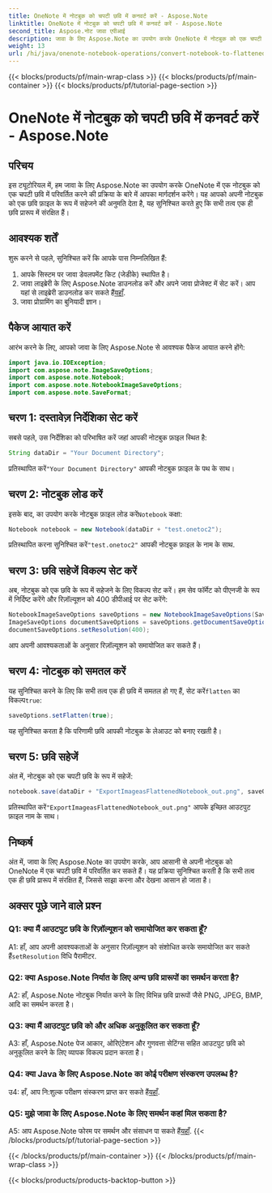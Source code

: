 ```yaml
---
title: OneNote में नोटबुक को चपटी छवि में कनवर्ट करें - Aspose.Note
linktitle: OneNote में नोटबुक को चपटी छवि में कनवर्ट करें - Aspose.Note
second_title: Aspose.नोट जावा एपीआई
description: जावा के लिए Aspose.Note का उपयोग करके OneNote में नोटबुक को एक चपटी छवि में बदलने का तरीका जानें। सभी तत्वों को एक ही छवि फ़ाइल में सहजता से सुरक्षित रखें।
weight: 13
url: /hi/java/onenote-notebook-operations/convert-notebook-to-flattened-image/
---
```


{{< blocks/products/pf/main-wrap-class >}}
{{< blocks/products/pf/main-container >}}
{{< blocks/products/pf/tutorial-page-section >}}

# OneNote में नोटबुक को चपटी छवि में कनवर्ट करें - Aspose.Note

## परिचय

इस ट्यूटोरियल में, हम जावा के लिए Aspose.Note का उपयोग करके OneNote में एक नोटबुक को एक चपटी छवि में परिवर्तित करने की प्रक्रिया के बारे में आपका मार्गदर्शन करेंगे। यह आपको अपनी नोटबुक को एक छवि फ़ाइल के रूप में सहेजने की अनुमति देता है, यह सुनिश्चित करते हुए कि सभी तत्व एक ही छवि प्रारूप में संरक्षित हैं।

## आवश्यक शर्तें

शुरू करने से पहले, सुनिश्चित करें कि आपके पास निम्नलिखित हैं:

1. आपके सिस्टम पर जावा डेवलपमेंट किट (जेडीके) स्थापित है।
2.  जावा लाइब्रेरी के लिए Aspose.Note डाउनलोड करें और अपने जावा प्रोजेक्ट में सेट करें। आप यहां से लाइब्रेरी डाउनलोड कर सकते हैं[यहाँ](https://releases.aspose.com/note/java/).
3. जावा प्रोग्रामिंग का बुनियादी ज्ञान।

## पैकेज आयात करें

आरंभ करने के लिए, आपको जावा के लिए Aspose.Note से आवश्यक पैकेज आयात करने होंगे:

```java
import java.io.IOException;
import com.aspose.note.ImageSaveOptions;
import com.aspose.note.Notebook;
import com.aspose.note.NotebookImageSaveOptions;
import com.aspose.note.SaveFormat;
```

## चरण 1: दस्तावेज़ निर्देशिका सेट करें

सबसे पहले, उस निर्देशिका को परिभाषित करें जहां आपकी नोटबुक फ़ाइल स्थित है:

```java
String dataDir = "Your Document Directory";
```

 प्रतिस्थापित करें`"Your Document Directory"` आपकी नोटबुक फ़ाइल के पथ के साथ।

## चरण 2: नोटबुक लोड करें

 इसके बाद, का उपयोग करके नोटबुक फ़ाइल लोड करें`Notebook` कक्षा:

```java
Notebook notebook = new Notebook(dataDir + "test.onetoc2");
```

 प्रतिस्थापित करना सुनिश्चित करें`"test.onetoc2"` आपकी नोटबुक फ़ाइल के नाम के साथ.

## चरण 3: छवि सहेजें विकल्प सेट करें

अब, नोटबुक को एक छवि के रूप में सहेजने के लिए विकल्प सेट करें। हम सेव फॉर्मेट को पीएनजी के रूप में निर्दिष्ट करेंगे और रिज़ॉल्यूशन को 400 डीपीआई पर सेट करेंगे:

```java
NotebookImageSaveOptions saveOptions = new NotebookImageSaveOptions(SaveFormat.Png);
ImageSaveOptions documentSaveOptions = saveOptions.getDocumentSaveOptions();
documentSaveOptions.setResolution(400);
```

आप अपनी आवश्यकताओं के अनुसार रिज़ॉल्यूशन को समायोजित कर सकते हैं।

## चरण 4: नोटबुक को समतल करें

यह सुनिश्चित करने के लिए कि सभी तत्व एक ही छवि में समतल हो गए हैं, सेट करें`flatten` का विकल्प`true`:

```java
saveOptions.setFlatten(true);
```

यह सुनिश्चित करता है कि परिणामी छवि आपकी नोटबुक के लेआउट को बनाए रखती है।

## चरण 5: छवि सहेजें

अंत में, नोटबुक को एक चपटी छवि के रूप में सहेजें:

```java
notebook.save(dataDir + "ExportImageasFlattenedNotebook_out.png", saveOptions);
```

 प्रतिस्थापित करें`"ExportImageasFlattenedNotebook_out.png"` आपके इच्छित आउटपुट फ़ाइल नाम के साथ।

## निष्कर्ष

अंत में, जावा के लिए Aspose.Note का उपयोग करके, आप आसानी से अपनी नोटबुक को OneNote में एक चपटी छवि में परिवर्तित कर सकते हैं। यह प्रक्रिया सुनिश्चित करती है कि सभी तत्व एक ही छवि प्रारूप में संरक्षित हैं, जिससे साझा करना और देखना आसान हो जाता है।

## अक्सर पूछे जाने वाले प्रश्न

### Q1: क्या मैं आउटपुट छवि के रिज़ॉल्यूशन को समायोजित कर सकता हूँ?

 A1: हाँ, आप अपनी आवश्यकताओं के अनुसार रिज़ॉल्यूशन को संशोधित करके समायोजित कर सकते हैं`setResolution` विधि पैरामीटर.

### Q2: क्या Aspose.Note निर्यात के लिए अन्य छवि प्रारूपों का समर्थन करता है?

A2: हाँ, Aspose.Note नोटबुक निर्यात करने के लिए विभिन्न छवि प्रारूपों जैसे PNG, JPEG, BMP, आदि का समर्थन करता है।

### Q3: क्या मैं आउटपुट छवि को और अधिक अनुकूलित कर सकता हूँ?

A3: हाँ, Aspose.Note पेज आकार, ओरिएंटेशन और गुणवत्ता सेटिंग्स सहित आउटपुट छवि को अनुकूलित करने के लिए व्यापक विकल्प प्रदान करता है।

### Q4: क्या Java के लिए Aspose.Note का कोई परीक्षण संस्करण उपलब्ध है?

 उ4: हाँ, आप नि:शुल्क परीक्षण संस्करण प्राप्त कर सकते हैं[यहाँ](https://releases.aspose.com/).

### Q5: मुझे जावा के लिए Aspose.Note के लिए समर्थन कहां मिल सकता है?

 A5: आप Aspose.Note फोरम पर समर्थन और संसाधन पा सकते हैं[यहाँ](https://forum.aspose.com/c/note/28).
{{< /blocks/products/pf/tutorial-page-section >}}

{{< /blocks/products/pf/main-container >}}
{{< /blocks/products/pf/main-wrap-class >}}

{{< blocks/products/products-backtop-button >}}
